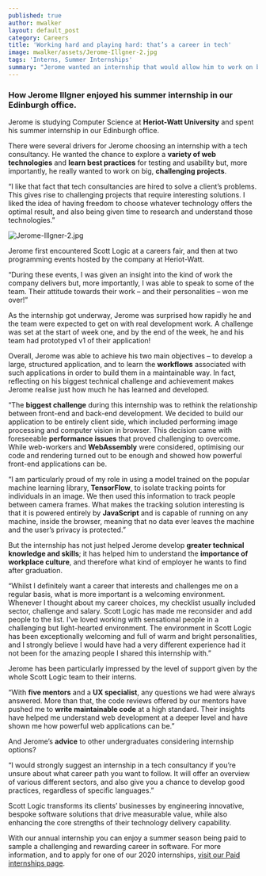 ```yaml
---
published: true
author: mwalker
layout: default_post
category: Careers
title: 'Working hard and playing hard: that’s a career in tech'
image: mwalker/assets/Jerome-Illgner-2.jpg
tags: 'Interns, Summer Internships'
summary: "Jerome wanted an internship that would allow him to work on big, challenging projects and get on with real development work –\_at Scott Logic, he got what he wished for!"
---
```

### How Jerome Illgner enjoyed his summer internship in our Edinburgh office.

Jerome is studying Computer Science at **Heriot-Watt University** and spent his summer internship in our Edinburgh office.

There were several drivers for Jerome choosing an internship with a tech consultancy. He wanted the chance to explore a **variety of web technologies** and **learn best practices** for testing and usability but, more importantly, he really wanted to work on big, **challenging projects**.

“I like that fact that tech consultancies are hired to solve a client’s problems. This gives rise to challenging projects that require interesting solutions. I liked the idea of having freedom to choose whatever technology offers the optimal result, and also being given time to research and understand those technologies.”

![Jerome-Illgner-2.jpg]({{site.baseurl}}/mwalker/assets/Jerome-Illgner-2.jpg)

Jerome first encountered Scott Logic at a careers fair, and then at two programming events hosted by the company at Heriot-Watt. 

“During these events, I was given an insight into the kind of work the company delivers but, more importantly, I was able to speak to some of the team. Their attitude towards their work – and their personalities – won me over!”

As the internship got underway, Jerome was surprised how rapidly he and the team were expected to get on with real development work. A challenge was set at the start of week one, and by the end of the week, he and his team had prototyped v1 of their application!

Overall, Jerome was able to achieve his two main objectives – to develop a large, structured application, and to learn the **workflows** associated with such applications in order to build them in a maintainable way. In fact, reflecting on his biggest technical challenge and achievement makes Jerome realise just how much he has learned and developed.

“The **biggest challenge** during this internship was to rethink the relationship between front-end and back-end development. We decided to build our application to be entirely client side, which included performing image processing and computer vision in browser. This decision came with foreseeable **performance issues** that proved challenging to overcome. While web-workers and **WebAssembly** were considered, optimising our code and rendering turned out to be enough and showed how powerful front-end applications can be.

“I am particularly proud of my role in using a model trained on the popular machine learning library, **TensorFlow**, to isolate tracking points for individuals in an image. We then used this information to track people between camera frames. What makes the tracking solution interesting is that it is powered entirely by **JavaScript** and is capable of running on any machine, inside the browser, meaning that no data ever leaves the machine and the user’s privacy is protected.”

But the internship has not just helped Jerome develop **greater technical knowledge and skills**; it has helped him to understand the **importance of workplace culture**, and therefore what kind of employer he wants to find after graduation. 

“Whilst I definitely want a career that interests and challenges me on a regular basis, what is more important is a welcoming environment. Whenever I thought about my career choices, my checklist usually included sector, challenge and salary. Scott Logic has made me reconsider and add people to the list. I’ve loved working with sensational people in a challenging but light-hearted environment. The environment in Scott Logic has been exceptionally welcoming and full of warm and bright personalities, and I strongly believe I would have had a very different experience had it not been for the amazing people I shared this internship with.”

Jerome has been particularly impressed by the level of support given by the whole Scott Logic team to their interns.

“With **five mentors** and a **UX specialist**, any questions we had were always answered. More than that, the code reviews offered by our mentors have pushed me to **write maintainable code** at a high standard. Their insights have helped me understand web development at a deeper level and have shown me how powerful web applications can be.”

And Jerome’s **advice** to other undergraduates considering internship options? 

“I would strongly suggest an internship in a tech consultancy if you’re unsure about what career path you want to follow. It will offer an overview of various different sectors, and also give you a chance to develop good practices, regardless of specific languages.”

Scott Logic transforms its clients’ businesses by engineering innovative, bespoke software solutions that drive measurable value, while also enhancing the core strengths of their technology delivery capability. 

With our annual internship you can enjoy a summer season being paid to sample a challenging and rewarding career in software. For more information, and to apply for one of our 2020 internships, [visit our Paid internships page](https://www.scottlogic.com/careers/paid-interns/).